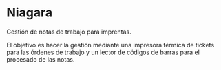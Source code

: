 Niagara
=======

Gestión de notas de trabajo para imprentas.

El objetivo es hacer la gestión mediante una impresora térmica de tickets para las órdenes de trabajo
y un lector de códigos de barras para el procesado de las notas.
